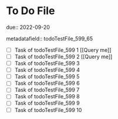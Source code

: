 # To Do File

due:: 2022-09-20

metadatafield:: todoTestFile_599_65

- [ ] Task of todoTestFile_599 1 [[Query me]]
- [ ] Task of todoTestFile_599 2 [[Query me]]
- [ ] Task of todoTestFile_599 3
- [ ] Task of todoTestFile_599 4
- [ ] Task of todoTestFile_599 5
- [ ] Task of todoTestFile_599 6
- [ ] Task of todoTestFile_599 7
- [ ] Task of todoTestFile_599 8
- [ ] Task of todoTestFile_599 9
- [ ] Task of todoTestFile_599 10